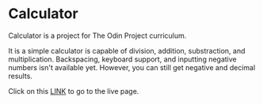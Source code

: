 # Calculator

Calculator is a project for The Odin Project curriculum.

It is a simple calculator is capable of division, addition, substraction, and multiplication.
Backspacing, keyboard support, and inputting negative numbers isn't available yet. However, you can still get negative and decimal results.

Click on this [LINK](https://ayoubmissaoui.github.io/Calculator/) to go to the live page.